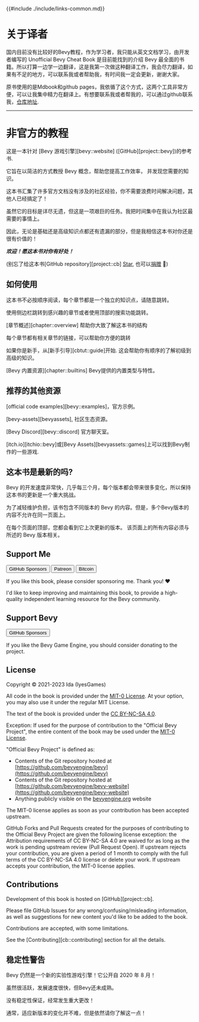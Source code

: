 {{#include ./include/links-common.md}}


# 关于译者

国内目前没有比较好的Bevy教程，作为学习者，我只能从英文文档学习，由开发者编写的 Unofficial Bevy Cheat Book 是目前能找到的介绍 Bevy 最全面的书籍。所以打算一边学一边翻译，这是我第一次做这种翻译工作，我会尽力翻译，如果有不足的地方，可以联系我或者帮助我，有时间我一定会更新，谢谢大家。

原书使用的是Mdbook和github pages，我依循了这个方式，这两个工具非常方便，可以让我集中精力在翻译上。有想要联系我或者帮我的，可以通过github联系我，[仓库地址](https://github.com/songpinru/bevy-cheatbook).

-------------------------
# 非官方的教程

这是一本针对 [Bevy 游戏引擎][bevy::website]
([GitHub][project::bevy])的参考书.

它旨在以简洁的方式教授 Bevy 概念，帮助您提高工作效率， 并发现您需要的知识。

这本书汇集了许多官方文档没有涉及的社区经验，你不需要浪费时间解决问题，其他人已经搞定了！

虽然它的目标是详尽无遗，但这是一项艰巨的任务。我把时间集中在我认为社区最需要的事情上。

因此，无论是基础还是高级知识点都还有遗漏的部分，但是我相信这本书对你还是很有价值的！


***欢迎！愿这本书对你有好处！***

(别忘了给这本书[GitHub repository][project::cb]
<a class="github-button" href="https://github.com/bevy-cheatbook/bevy-cheatbook" data-icon="octicon-star" aria-label="Star bevy-cheatbook/bevy-cheatbook on GitHub">Star</a>,
也可以[捐赠](https://github.com/sponsors/inodentry) 🙂)

## 如何使用

这本书不必按顺序阅读，每个章节都是一个独立的知识点，请随意跳转。

使用侧边栏跳转到感兴趣的章节或者使用顶部的搜索功能跳转。

[章节概述][chapter::overview] 帮助你大致了解这本书的结构

每个章节都有相关章节的链接，可以帮助你方便的跳转

如果你是新手，从[新手引导][cbtut::guide]开始. 这会帮助你有顺序的了解初级到高级的知识。

[Bevy 内置资源][chapter::builtins] Bevy提供的内置类型与特性。

## 推荐的其他资源

 [official code examples][bevy::examples]，官方示例。

 [bevy-assets][bevyassets], 社区生态资源。

 [Bevy Discord][bevy::discord] 官方聊天室。

 [itch.io][itchio::bevy]或[Bevy Assets][bevyassets::games]上可以找到Bevy制作的一些游戏.

## 这本书是最新的吗?

Bevy 的开发速度非常快，几乎每三个月，每个版本都会带来很多变化，所以保持这本书的更新是一个重大挑战。

为了减轻维护负担，该书包含不同版本的 Bevy 的内容。但是，多个Bevy版本的内容不允许在同一页面上。

在每个页面的顶部，您都会看到它上次更新的版本。 该页面上的所有内容必须与所述的 Bevy 版本相关。

## Support Me

<a href="https://github.com/sponsors/inodentry"><button class="ghsponsors-button">GitHub Sponsors</button></a>
<a href="https://patreon.com/iyesgames"><button class="patreon-button">Patreon</button></a>
<a href="bitcoin:bc1qaf32uqsg6mngw9g4aqc3l2jvuv46qx0zw2438p"><button class="bitcoin-button">Bitcoin</button></a>

If you like this book, please consider sponsoring me. Thank you! ❤️

I'd like to keep improving and maintaining this book, to provide a high-quality
independent learning resource for the Bevy community.

## Support Bevy

<a href="https://github.com/sponsors/cart"><button class="ghsponsors-button">GitHub Sponsors</button></a>

If you like the Bevy Game Engine, you should consider donating to the project.

## License

Copyright © 2021-2023 Ida (IyesGames)

All code in the book is provided under the
[MIT-0 License](https://github.com/bevy-cheatbook/mit-0).
At your option, you may also use it under the regular MIT License.

The text of the book is provided under the
[CC BY-NC-SA 4.0](https://creativecommons.org/licenses/by-nc-sa/4.0/).

Exception: If used for the purpose of contribution to the "Official Bevy
Project", the entire content of the book may be used under the [MIT-0
License](https://github.com/bevy-cheatbook/mit-0).

"Official Bevy Project" is defined as:
 - Contents of the Git repository hosted at [https://github.com/bevyengine/bevy](https://github.com/bevyengine/bevy)
 - Contents of the Git repository hosted at [https://github.com/bevyengine/bevy-website](https://github.com/bevyengine/bevy-website)
 - Anything publicly visible on the [bevyengine.org](https://bevyengine.org) website

The MIT-0 license applies as soon as your contribution has been accepted upstream.

GitHub Forks and Pull Requests created for the purposes of contributing to
the Official Bevy Project are given the following license exception: the
Attribution requirements of CC BY-NC-SA 4.0 are waived for as long as the
work is pending upstream review (Pull Request Open). If upstream rejects
your contribution, you are given a period of 1 month to comply with the
full terms of the CC BY-NC-SA 4.0 license or delete your work. If upstream
accepts your contribution, the MIT-0 license applies.

## Contributions

Development of this book is hosted on [GitHub][project::cb].

Please file GitHub Issues for any wrong/confusing/misleading information,
as well as suggestions for new content you'd like to be added to the book.

Contributions are accepted, with some limitations.

See the [Contributing][cb::contributing] section for all the details.

## 稳定性警告

Bevy 仍然是一个新的实验性游戏引擎！它公开自 2020 年 8 月！

虽然很活跃，发展速度很快，但Bevy还未成熟。

没有稳定性保证，经常发生重大更改！

通常，适应新版本的变化并不难，但是依然请你了解这一点！